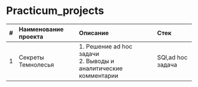 # Practicum_projects

|#|Наименование проекта|Описание|Стек|
|:-|:-|:-|:-|
|1|Секреты Темнолесья|1. Решение ad hoc задачи<br> 2. Выводы и аналитические комментарии|SQl,ad hoc задача



